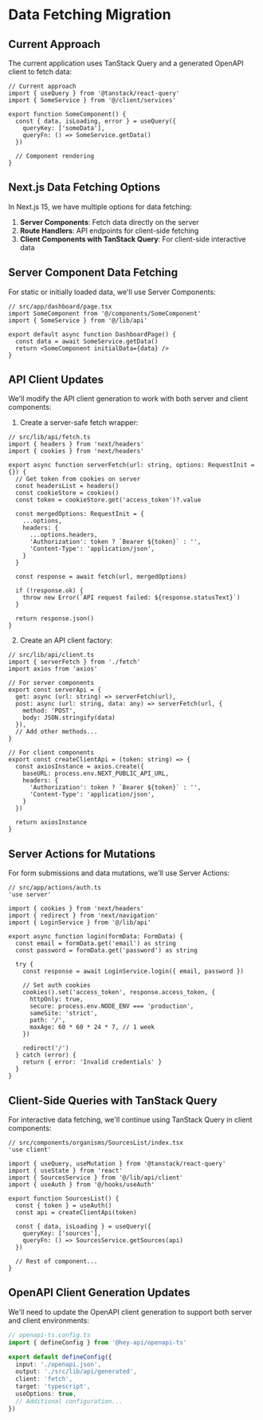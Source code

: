 # Data Fetching Migration

## Current Approach

The current application uses TanStack Query and a generated OpenAPI client to fetch data:

```tsx
// Current approach
import { useQuery } from '@tanstack/react-query'
import { SomeService } from '@/client/services'

export function SomeComponent() {
  const { data, isLoading, error } = useQuery({
    queryKey: ['someData'],
    queryFn: () => SomeService.getData()
  })
  
  // Component rendering
}
```

## Next.js Data Fetching Options

In Next.js 15, we have multiple options for data fetching:

1. **Server Components**: Fetch data directly on the server
2. **Route Handlers**: API endpoints for client-side fetching
3. **Client Components with TanStack Query**: For client-side interactive data

## Server Component Data Fetching

For static or initially loaded data, we'll use Server Components:

```tsx
// src/app/dashboard/page.tsx
import SomeComponent from '@/components/SomeComponent'
import { SomeService } from '@/lib/api'

export default async function DashboardPage() {
  const data = await SomeService.getData()
  return <SomeComponent initialData={data} />
}
```

## API Client Updates

We'll modify the API client generation to work with both server and client components:

1. Create a server-safe fetch wrapper:

```tsx
// src/lib/api/fetch.ts
import { headers } from 'next/headers'
import { cookies } from 'next/headers'

export async function serverFetch(url: string, options: RequestInit = {}) {
  // Get token from cookies on server
  const headersList = headers()
  const cookieStore = cookies()
  const token = cookieStore.get('access_token')?.value
  
  const mergedOptions: RequestInit = {
    ...options,
    headers: {
      ...options.headers,
      'Authorization': token ? `Bearer ${token}` : '',
      'Content-Type': 'application/json',
    }
  }
  
  const response = await fetch(url, mergedOptions)
  
  if (!response.ok) {
    throw new Error(`API request failed: ${response.statusText}`)
  }
  
  return response.json()
}
```

2. Create an API client factory:

```tsx
// src/lib/api/client.ts
import { serverFetch } from './fetch'
import axios from 'axios'

// For server components
export const serverApi = {
  get: async (url: string) => serverFetch(url),
  post: async (url: string, data: any) => serverFetch(url, {
    method: 'POST',
    body: JSON.stringify(data)
  }),
  // Add other methods...
}

// For client components
export const createClientApi = (token: string) => {
  const axiosInstance = axios.create({
    baseURL: process.env.NEXT_PUBLIC_API_URL,
    headers: {
      'Authorization': token ? `Bearer ${token}` : '',
      'Content-Type': 'application/json',
    }
  })
  
  return axiosInstance
}
```

## Server Actions for Mutations

For form submissions and data mutations, we'll use Server Actions:

```tsx
// src/app/actions/auth.ts
'use server'

import { cookies } from 'next/headers'
import { redirect } from 'next/navigation'
import { LoginService } from '@/lib/api'

export async function login(formData: FormData) {
  const email = formData.get('email') as string
  const password = formData.get('password') as string
  
  try {
    const response = await LoginService.login({ email, password })
    
    // Set auth cookies
    cookies().set('access_token', response.access_token, {
      httpOnly: true,
      secure: process.env.NODE_ENV === 'production',
      sameSite: 'strict',
      path: '/',
      maxAge: 60 * 60 * 24 * 7, // 1 week
    })
    
    redirect('/')
  } catch (error) {
    return { error: 'Invalid credentials' }
  }
}
```

## Client-Side Queries with TanStack Query

For interactive data fetching, we'll continue using TanStack Query in client components:

```tsx
// src/components/organisms/SourcesList/index.tsx
'use client'

import { useQuery, useMutation } from '@tanstack/react-query'
import { useState } from 'react'
import { SourcesService } from '@/lib/api/client'
import { useAuth } from '@/hooks/useAuth'

export function SourcesList() {
  const { token } = useAuth()
  const api = createClientApi(token)
  
  const { data, isLoading } = useQuery({
    queryKey: ['sources'],
    queryFn: () => SourcesService.getSources(api)
  })
  
  // Rest of component...
}
```

## OpenAPI Client Generation Updates

We'll need to update the OpenAPI client generation to support both server and client environments:

```ts
// openapi-ts.config.ts
import { defineConfig } from '@hey-api/openapi-ts'

export default defineConfig({
  input: './openapi.json',
  output: './src/lib/api/generated',
  client: 'fetch',
  target: 'typescript',
  useOptions: true,
  // Additional configuration...
})
```
